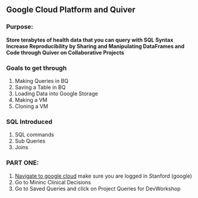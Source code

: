 ## Google Cloud Platform and Quiver 

### Purpose: 

 **Store terabytes of health data that you can query with SQL Syntax**  
 **Increase Reproducibility by Sharing and Manipulating DataFrames and Code through Quiver on Collaborative Projects** 


### Goals to get through 
 
1. Making Queries in BQ  
2. Saving a Table in BQ 
3. Loading Data into Google Storage 
4. Making a VM 
5. Cloning a VM 

### SQL Introduced 
1. SQL commands 
2. Sub Queries
3. Joins 


### PART ONE: 
1. [Navigate to google cloud](https://console.cloud.google.com/) make sure you are logged in Stanford (google)
2. Go to Mininc Clinical Decisions 
3. Go to Saved Queries and click on Project Queries for DevWorkshop 

